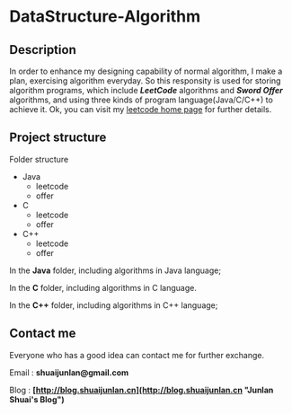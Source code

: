 # DataStructure-Algorithm
## Description

In order to enhance my designing capability of normal algorithm, I make a plan, exercising
algorithm everyday. So this responsity is used for storing algorithm programs, which include
___LeetCode___ algorithms and ___Sword Offer___ algorithms, and using three kinds of program
language(Java/C/C++) to achieve it. Ok, you can visit my [leetcode home page](https://leetcode.com/shuaijunlan/ "leetcode home page") for further details.

## Project structure
Folder structure

* Java
    * leetcode
    * offer
* C
    * leetcode
    * offer
* C++
    * leetcode
    * offer

In the __Java__ folder, including algorithms in Java language;

In the __C__ folder, including algorithms in C language.

In the __C++__ folder, including algorithms in C++ language;

## Contact me
Everyone who has a good idea can contact me for further exchange.

Email : __shuaijunlan@gmail.com__ 

Blog : __[http://blog.shuaijunlan.cn](http://blog.shuaijunlan.cn "Junlan Shuai's Blog")__